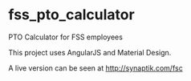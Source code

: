 fss_pto_calculator
===================

PTO Calculator for FSS employees

This project uses AngularJS and Material Design.

A live version can be seen at http://synaptik.com/fsc
